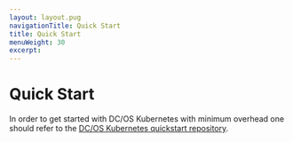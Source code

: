```yaml
---
layout: layout.pug
navigationTitle: Quick Start
title: Quick Start
menuWeight: 30
excerpt:
---
```


<!-- This source repo for this topic is https://github.com/mesosphere/dcos-kubernetes -->


# Quick Start

In order to get started with DC/OS Kubernetes with minimum overhead one should
refer to the [DC/OS Kubernetes quickstart repository](https://github.com/mesosphere/dcos-kubernetes-quickstart).
